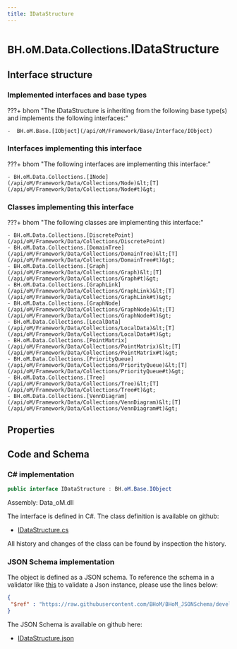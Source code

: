 ```yaml
---
title: IDataStructure
---
```


# <small>BH.oM.Data.Collections.</small>**IDataStructure**



## Interface structure

### Implemented interfaces and base types

???+ bhom "The IDataStructure is inheriting from the following base type(s) and implements the following interfaces:"

    -  BH.oM.Base.[IObject](/api/oM/Framework/Base/Interface/IObject)


### Interfaces implementing this interface

???+ bhom "The following interfaces are implementing this interface:"

    - BH.oM.Data.Collections.[INode](/api/oM/Framework/Data/Collections/Node)&lt;[T](/api/oM/Framework/Data/Collections/Node#t)&gt;


### Classes implementing this interface

???+ bhom "The following classes are implementing this interface:"

    - BH.oM.Data.Collections.[DiscretePoint](/api/oM/Framework/Data/Collections/DiscretePoint)
    - BH.oM.Data.Collections.[DomainTree](/api/oM/Framework/Data/Collections/DomainTree)&lt;[T](/api/oM/Framework/Data/Collections/DomainTree#t)&gt;
    - BH.oM.Data.Collections.[Graph](/api/oM/Framework/Data/Collections/Graph)&lt;[T](/api/oM/Framework/Data/Collections/Graph#t)&gt;
    - BH.oM.Data.Collections.[GraphLink](/api/oM/Framework/Data/Collections/GraphLink)&lt;[T](/api/oM/Framework/Data/Collections/GraphLink#t)&gt;
    - BH.oM.Data.Collections.[GraphNode](/api/oM/Framework/Data/Collections/GraphNode)&lt;[T](/api/oM/Framework/Data/Collections/GraphNode#t)&gt;
    - BH.oM.Data.Collections.[LocalData](/api/oM/Framework/Data/Collections/LocalData)&lt;[T](/api/oM/Framework/Data/Collections/LocalData#t)&gt;
    - BH.oM.Data.Collections.[PointMatrix](/api/oM/Framework/Data/Collections/PointMatrix)&lt;[T](/api/oM/Framework/Data/Collections/PointMatrix#t)&gt;
    - BH.oM.Data.Collections.[PriorityQueue](/api/oM/Framework/Data/Collections/PriorityQueue)&lt;[T](/api/oM/Framework/Data/Collections/PriorityQueue#t)&gt;
    - BH.oM.Data.Collections.[Tree](/api/oM/Framework/Data/Collections/Tree)&lt;[T](/api/oM/Framework/Data/Collections/Tree#t)&gt;
    - BH.oM.Data.Collections.[VennDiagram](/api/oM/Framework/Data/Collections/VennDiagram)&lt;[T](/api/oM/Framework/Data/Collections/VennDiagram#t)&gt;


## Properties

## Code and Schema

### C# implementation

``` C# title="C#"
public interface IDataStructure : BH.oM.Base.IObject
```

Assembly: Data_oM.dll

The interface is defined in C#. The class definition is available on github:

- [IDataStructure.cs](https://github.com/BHoM/BHoM/blob/develop/Data_oM/Collections\IDataStructure.cs)

All history and changes of the class can be found by inspection the history.
### JSON Schema implementation

The object is defined as a JSON schema. To reference the schema in a validator like [this](https://www.jsonschemavalidator.net/) to validate a Json instance, please use the lines below:

``` json title="JSON Schema"
{
 "$ref" : "https://raw.githubusercontent.com/BHoM/BHoM_JSONSchema/develop/Data_oM/Collections/IDataStructure.json"
}
```

The JSON Schema is available on github here:

- [IDataStructure.json](https://github.com/BHoM/BHoM_JSONSchema/blob/develop/Data_oM/Collections/IDataStructure.json)
